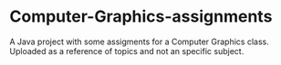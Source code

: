 # Computer-Graphics-assignments
A Java project with some assigments for a Computer Graphics class. Uploaded as a reference of topics and not an specific subject.
